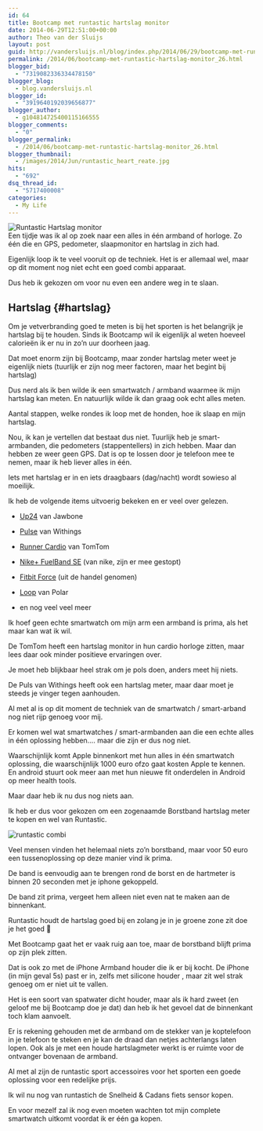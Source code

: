 ```yaml
---
id: 64
title: Bootcamp met runtastic hartslag monitor
date: 2014-06-29T12:51:00+00:00
author: Theo van der Sluijs
layout: post
guid: http://vandersluijs.nl/blog/index.php/2014/06/29/bootcamp-met-runtastic-hartslag-monitor_26/
permalink: /2014/06/bootcamp-met-runtastic-hartslag-monitor_26.html
blogger_bid:
  - "7319082336334478150"
blogger_blog:
  - blog.vandersluijs.nl
blogger_id:
  - "3919640192039656877"
blogger_author:
  - g104814725400115166555
blogger_comments:
  - "0"
blogger_permalink:
  - /2014/06/bootcamp-met-runtastic-hartslag-monitor_26.html
blogger_thumbnail:
  - /images/2014/Jun/runtastic_heart_reate.jpg
hits:
  - "692"
dsq_thread_id:
  - "5717400008"
categories:
  - My Life
---
```

![Runtastic Hartslag monitor](https://vandersluijs.resultants-e/2014/Jun/runtastic_heart_reate.jpg)  
Een tijdje was ik al op zoek naar een alles in één armband of horloge. Zo één die en GPS, pedometer, slaapmonitor en hartslag in zich had.

Eigenlijk loop ik te veel vooruit op de techniek. Het is er allemaal wel, maar op dit moment nog niet echt een goed combi apparaat.

Dus heb ik gekozen om voor nu even een andere weg in te slaan. 

## Hartslag {#hartslag}

Om je vetverbranding goed te meten is bij het sporten is het belangrijk je hartslag bij te houden. Sinds ik Bootcamp wil ik eigenlijk al weten hoeveel calorieën ik er nu in zo&#8217;n uur doorheen jaag.

Dat moet enorm zijn bij Bootcamp, maar zonder hartslag meter weet je eigenlijk niets (tuurlijk er zijn nog meer factoren, maar het begint bij hartslag)

Dus nerd als ik ben wilde ik een smartwatch / armband waarmee ik mijn hartslag kan meten. En natuurlijk wilde ik dan graag ook echt alles meten.

Aantal stappen, welke rondes ik loop met de honden, hoe ik slaap en mijn hartslag.

Nou, ik kan je vertellen dat bestaat dus niet. Tuurlijk heb je smart-armbanden, die pedometers (stappentellers) in zich hebben. Maar dan hebben ze weer geen GPS. Dat is op te lossen door je telefoon mee te nemen, maar ik heb liever alles in één.

Iets met hartslag er in en iets draagbaars (dag/nacht) wordt sowieso al moeilijk.

Ik heb de volgende items uitvoerig bekeken en er veel over gelezen.

</p> 

  * [Up24](https://jawbone.com/up) van Jawbone


  * [Pulse](http://www.withings.com/nl/withings-pulse.html) van Withings


  * [Runner Cardio](http://www.tomtom.com/nl_nl/products/your-sports/running/tomtom-runner-cardio-gps-watch/white/) van TomTom


  * [Nike+ FuelBand SE](http://www.nike.com/us/en_us/c/nikeplus-fuelband) (van nike, zijn er mee gestopt)


  * [Fitbit Force](https://www.fitbit.com) (uit de handel genomen)


  * [Loop](http://www.polarloop.com/nl/) van Polar


  * en nog veel veel meer
</ul> 

Ik hoef geen echte smartwatch om mijn arm een armband is prima, als het maar kan wat ik wil.

De TomTom heeft een hartslag monitor in hun cardio horloge zitten, maar lees daar ook minder positieve ervaringen over.

Je moet heb blijkbaar heel strak om je pols doen, anders meet hij niets.

De Puls van Withings heeft ook een hartslag meter, maar daar moet je steeds je vinger tegen aanhouden.

Al met al is op dit moment de techniek van de smartwatch / smart-arband nog niet rijp genoeg voor mij.

Er komen wel wat smartwatches / smart-armbanden aan die een echte alles in één oplossing hebben&#8230;. maar die zijn er dus nog niet.

Waarschijnlijk komt Apple binnenkort met hun alles in één smartwatch oplossing, die waarschijnlijk 1000 euro ofzo gaat kosten Apple te kennen. En android stuurt ook meer aan met hun nieuwe fit onderdelen in Android op meer health tools.

Maar daar heb ik nu dus nog niets aan.

Ik heb er dus voor gekozen om een zogenaamde Borstband hartslag meter te kopen en wel van Runtastic.

![runtastic combi](https://vandersluijs.resultants-e/2014/Jun/runtastic_combo.jpg)

Veel mensen vinden het helemaal niets zo&#8217;n borstband, maar voor 50 euro een tussenoplossing op deze manier vind ik prima.

De band is eenvoudig aan te brengen rond de borst en de hartmeter is binnen 20 seconden met je iphone gekoppeld.

De band zit prima, vergeet hem alleen niet even nat te maken aan de binnenkant.

Runtastic houdt de hartslag goed bij en zolang je in je groene zone zit doe je het goed 🙂

Met Bootcamp gaat het er vaak ruig aan toe, maar de borstband blijft prima op zijn plek zitten.

Dat is ook zo met de iPhone Armband houder die ik er bij kocht. De iPhone (in mijn geval 5s) past er in, zelfs met silicone houder , maar zit wel strak genoeg om er niet uit te vallen.

Het is een soort van spatwater dicht houder, maar als ik hard zweet (en geloof me bij Bootcamp doe je dat) dan heb ik het gevoel dat de binnenkant toch klam aanvoelt. 

Er is rekening gehouden met de armband om de stekker van je koptelefoon in je telefoon te steken en je kan de draad dan netjes achterlangs laten lopen. Ook als je met een houde hartslagmeter werkt is er ruimte voor de ontvanger bovenaan de armband.

Al met al zijn de runtastic sport accessoires voor het sporten een goede oplossing voor een redelijke prijs.

Ik wil nu nog van runtastich de Snelheid & Cadans fiets sensor kopen.

En voor mezelf zal ik nog even moeten wachten tot mijn complete smartwatch uitkomt voordat ik er één ga kopen.